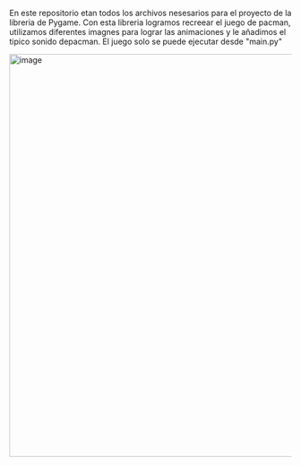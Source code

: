 En este repositorio etan todos los archivos nesesarios para el proyecto de la libreria de Pygame.
Con esta libreria logramos recreear el juego de pacman, utilizamos diferentes imagnes para lograr las animaciones y le añadimos el tipico sonido depacman.
El juego solo se puede ejecutar desde "main.py"


<img width="603" height="719" alt="image" src="https://github.com/user-attachments/assets/2b5bc98d-f168-4bad-b59c-931ef8b108b6" />
